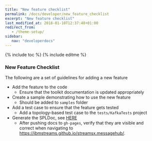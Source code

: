 ```yaml
---
title: "New feature checklist"
permalink: /docs/developer/new_feature_checklist
excerpt: "New feature checklist"
last_modified_at: 2018-01-10T12:37:48+01:00
redirect_from:
   - /theme-setup/
sidebar:
   nav: "developerdocs"
---
```

{% include toc %}
{% include editme %}

### New Feature Checklist 

The following are a set of guidelines for adding a new feature

* Add the feature to the code
  * Ensure that the toolkit documentation is updated appropriately
* Create a sample demonstrating how to use the new feature
  * Should be added to `samples` folder
* Add a test case to ensure that the feature gets tested 
  * Add a topology-based test case to the `tests/KafkaTests` project
* Generate the SPLDoc, see [HERE](/streamsx.messagehub/docs/developer/spldoc_process)
  * After pushing docs to `gh-pages`, verify that they are visible and correct when navigating to
  <https://ibmstreams.github.io/streamsx.messagehub/>.